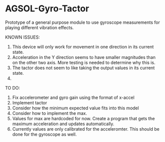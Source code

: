 # AGSOL-Gyro-Tactor
Prototype of a general purpose module to use gyroscope measurements for playing different vibration effects.


KNOWN ISSUES:
  1. This device will only work for movement in one direction in its current state.
  2. Acceleration in the Y direction seems to have smaller magnitudes than on the other two axis. More testing is needed to determine why      this is.
  3. The tactor does not seem to like taking the output values in its current state.
  4. 
   
TO DO:
  1. Fix accelerometer and gyro gain using the format of x-accel
  2. Implement tactor
  3. Consider how the minimum expected value fits into this model
  4. Consider how to implement the max.
  5. Values for max are hardcoded for now. Create a program that gets the maximum acceleration and updates automatically.
  6. Currently values are only calibrated for the acceleromter. This should be done for the gyroscope as well.
